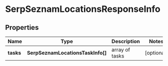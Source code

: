 # SerpSeznamLocationsResponseInfo

## Properties

| Name | Type | Description | Notes |
|------------ | ------------- | ------------- | -------------|
**tasks** | **SerpSeznamLocationsTaskInfo[]** | array of tasks |[optional]|